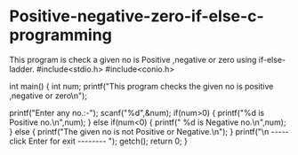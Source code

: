 # Positive-negative-zero-if-else-c-programming
This program is check a given no is Positive ,negative or zero using if-else-ladder.
#include<stdio.h>
#include<conio.h>

int main()
{
   int num;
   printf("This program checks the given no is positive ,negative or zero\n");

   printf("Enter any no.:-");
   scanf("%d",&num);
   if(num>0)
   {
     printf("%d is Positive no.\n",num);
   }
   else if(num<0)
   {
      printf(" %d  is Negative no.\n",num);
   }
   else
   {
	printf("The given no is not Positive or Negative.\n");
   }
   printf("\n          -----click Enter for exit --------      ");
   getch();
   return 0;
}
